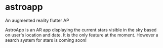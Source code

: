 # astroapp

An augmented reality flutter AP

AstroApp is an AR app displaying the current stars visible in the sky based on user's location and date.
It is the only feature at the moment.
However a search system for stars is coming soon!

